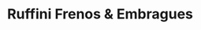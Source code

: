 ---
title: "Ruffini Frenos & Embragues"
url: /neuquen/ruffini-frenos-und-embragues/
shop: piezas de automóviles
---